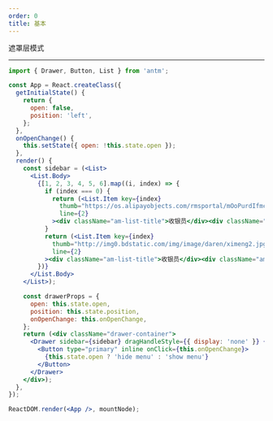 ```yaml
---
order: 0
title: 基本
---
```


遮罩层模式

---

````jsx
import { Drawer, Button, List } from 'antm';

const App = React.createClass({
  getInitialState() {
    return {
      open: false,
      position: 'left',
    };
  },
  onOpenChange() {
    this.setState({ open: !this.state.open });
  },
  render() {
    const sidebar = (<List>
      <List.Body>
        {[1, 2, 3, 4, 5, 6].map((i, index) => {
          if (index === 0) {
            return (<List.Item key={index}
              thumb="https://os.alipayobjects.com/rmsportal/mOoPurdIfmcuqtr.png"
              line={2}
            ><div className="am-list-title">收银员</div><div className="am-list-brief">仅可进行收款、退款及查账操作</div></List.Item>);
          }
          return (<List.Item key={index}
            thumb="http://img0.bdstatic.com/img/image/daren/ximeng2.jpg"
            line={2}
          ><div className="am-list-title">收银员</div><div className="am-list-brief">仅可进行收款、退款及查账操作</div></List.Item>);
        })}
      </List.Body>
    </List>);

    const drawerProps = {
      open: this.state.open,
      position: this.state.position,
      onOpenChange: this.onOpenChange,
    };
    return (<div className="drawer-container">
      <Drawer sidebar={sidebar} dragHandleStyle={{ display: 'none' }} {...drawerProps}>
        <Button type="primary" inline onClick={this.onOpenChange}>
          {this.state.open ? 'hide menu' : 'show menu'}
        </Button>
      </Drawer>
    </div>);
  },
});

ReactDOM.render(<App />, mountNode);
````

<style>
#preview-components-drawer-demo-basic {
  position: relative;
  margin: 0;
  height: 100%;
}
#preview-components-drawer-demo-basic .code-box-demo {
  height: 100%;
}
#preview-components-drawer-demo-basic .drawer-container {
  position: relative;
  height: 100%;
}
#preview-components-drawer-demo-basic .am-drawer-content {
  padding: 10px;
}
#preview-components-drawer-demo-basic .am-drawer-sidebar {
  max-width: 260px;
  background-color: #fff;
}
#preview-components-drawer-demo-basic .am-drawer-sidebar .am-list {
  padding: 0;
}
</style>
